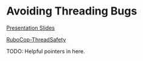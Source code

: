 # Avoiding Threading Bugs

[Presentation Slides](http://mikegee.github.io/thread-safety)

[RuboCop-ThreadSafety](https://github.com/covermymeds/rubocop-thread_safety)

TODO: Helpful pointers in here.
